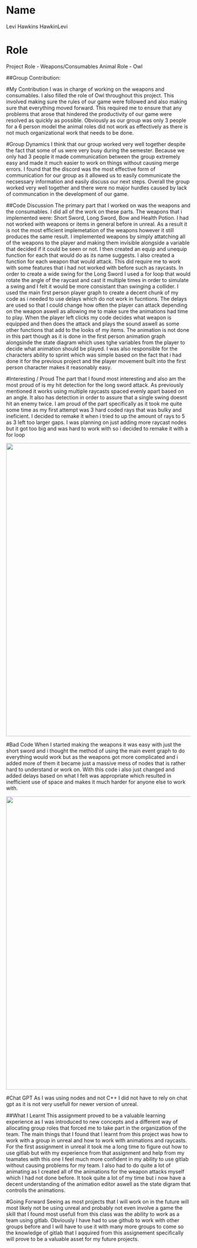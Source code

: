 # Name
Levi Hawkins
HawkinLevi

# Role
Project Role - Weapons/Consumables
Animal Role - Owl

##Group Contribution:

#My Contribution
I was in charge of working on the weapons and consumables. I also filled the role of Owl throughout this project. This involved making sure the rules of our game were followed and also making sure that everything moved forward. This required me to ensure that any problems that arose that hindered the productivity of our game were resolved as quickly as possible. Obviously as our group was only 3 people for a 6 person model the animal roles did not work as effectively as there is not much organizational work that needs to be done.

#Group Dynamics
I think that our group worked very well together despite the fact that some of us were very busy during the semester. Because we only had 3 people it made communication between the group extremely easy and made it much easier to work on things without causing merge errors. I found that the discord was the most effective form of communication for our group as it allowed us to easily communicate the necsessary information and easily discuss our next steps. Overall the group worked very well together and there were no major hurdles caused by lack of communcation in the development of our game.

##Code Discussion
The primary part that I worked on was the weapons and the consumables. I did all of the work on these parts. The weapons that i implemented were: Short Sword, Long Sword, Bow and Health Potion. I had not worked with weapons or items in general before in unreal. As a result it is not the most efficient implemetation of the weapons however it still produces the same result. I implemented weapons by simply attatching all of the weapons to the player and making them invisible alongside a variable that decided if it could be seen or not. I then created an equip and unequip function for each that would do as its name suggests. I also created a function for each weapon that would attack. This did require me to work with some features that i had not worked with before such as raycasts. In order to create a wide swing for the Long Sword I used a for loop that would rotate the angle of the raycast and cast it multiple times in order to simulate a swing and I felt it would be more consistant than swinging a collider. I used the main first person player graph to create a decent chunk of my code as i needed to use delays which do not work in fucntions. The delays are used so that I could change how often the player can attack depending on the weapon aswell as allowing me to make sure the animations had time to play. When the player left clicks my code decides what weapon is equipped and then does the attack and plays the sound aswell as some other functions that add to the looks of my items. The animation is not done in this part though as it is done in the first person animation graph alongsinde the state diagram which uses tghe variables from the player to decide what animation should be played. I was also responsible for the characters ability to sprint which was simple based on the fact that i had done it for the previous project and the player movement built into the first person character makes it reasonably easy. 

#Interesting / Proud
The part that I found most interesting and also am the most proud of is my hit detection for the long sword attack. As previously mentioned it works using multiple raycasts spaced evenly apart based on an angle. It also has detection in order to assure that a single swing doesnt hit an enemy twice. I am proud of the part specifically as it took me quite some time as my first attempt was 3 hard coded rays that was bulky and ineficient. I decided to remake it when i tried to up the amount of rays to 5 as 3 left too larger gaps. I was planning on just adding more raycast nodes but it got too big and was hard to work with so i decided to remake it with a for loop

<img src="HawkinLeviImages/capture.png" width="800"/>

#Bad Code
When I started making the weapons it was easy with just the short sword and i thought the method of using the main event graph to do everything would work but as the weapons got more complicated and i added more of them it became just a massive mess of nodes that is rather hard to understand or work on. With this code i also just changed and added delays based on what I felt was appropriate which resulted in inefficient use of space and makes it much harder for anyone else to work with.

<img src="HawkinLeviImages/capture1.png" width="800"/>

#Chat GPT
As I was using nodes and not C++ I did not have to rely on chat gpt as it is not very usefull for newer version of unreal.

##What I Learnt
This assignment proved to be a valuable learning experience as I was introduced to new concepts and a different way of allocating group roles that forced me to take part in the organization of the team. The main things that I found that I learnt from this project was how to work with a group in unreal and how to work with animations and raycasts. For the first assignment in unreal it took me a long time to figure out how to use gitlab but with my experience from that assignment and help from my teamates with this one I feel much more confident in my ability to use gitlab without causing problems for my team. I also had to do quite a lot of animating as I created all of the animations for the weapon attacks myself which I had not done before. It took quite a lot of my time but i now have a decent understanding of the animation editor aswell as the state digram that controlls the animations.

#Going Forward
Seeing as most projects that I will work on in the future will most likely not be using unreal and probably not even involve a game the skill that I found most usefull from this class was the ability to work as a team using gitlab. Obviously I have had to use github to work with other groups before and I will have to use it with many more groups to come so the knowledge of gitlab that I aqquired from this assignement specifically will prove to be a valuable asset for my future projects.

